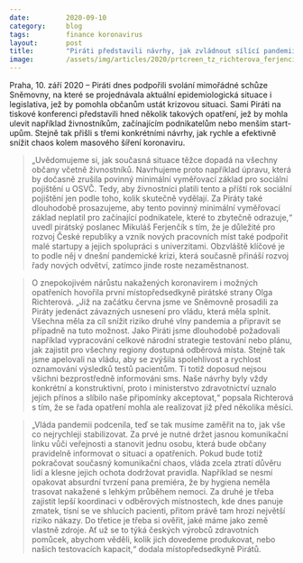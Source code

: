 ```yaml
---
date:         2020-09-10
category:     blog
tags:         finance koronavirus
layout:       post
title:        "Piráti představili návrhy, jak zvládnout sílící pandemii i podpořit živnostníky a zaměstnanost"
image:        /assets/img/articles/2020/prtcreen_tz_richterova_ferjencik.jpg
---
```


Praha, 10. září 2020 – Piráti dnes podpořili svolání mimořádné schůze Sněmovny, na které se projednávala aktuální epidemiologická situace i legislativa, jež by pomohla občanům ustát krizovou situaci. Sami Piráti na tiskové konferenci představili hned několik takových opatření, jež by mohla ulevit například živnostníkům, začínajícím podnikatelům nebo menším start-upům. Stejně tak přišli s třemi konkrétními návrhy, jak rychle a efektivně snížit chaos kolem masového šíření koronaviru. 

 > „Uvědomujeme si, jak současná situace těžce dopadá na všechny občany včetně živnostníků. Navrhujeme proto například úpravu, která by dočasně zrušila povinný minimální vyměřovací základ pro sociální pojištění u OSVČ. Tedy, aby živnostníci platili tento a příští rok sociální pojištění jen podle toho, kolik skutečně vydělají. Za Piráty také dlouhodobě prosazujeme, aby tento povinný minimální vyměřovací základ neplatil pro začínající podnikatele, které to zbytečně odrazuje,“ uvedl pirátský poslanec Mikuláš Ferjenčík s tím, že je důležité pro rozvoj České republiky a vznik nových pracovních míst také podpořit malé startupy a jejich spolupráci s univerzitami. Obzvláště klíčové je to podle něj v dnešní pandemické krizi, která současně přináší rozvoj řady nových odvětví, zatímco jinde roste nezaměstnanost. 


 > O znepokojivém nárůstu nakažených koronavirem i možných opatřeních hovořila první místopředsedkyně pirátské strany Olga Richterová. „Již na začátku června jsme ve Sněmovně prosadili za Piráty jedenáct závazných usnesení pro vládu, která měla splnit. Všechna měla za cíl snížit riziko druhé vlny pandemia a připravit se případně na tuto možnost. Jako Piráti jsme dlouhodobě požadovali například vypracování celkové národní strategie testování nebo plánu, jak zajistit pro všechny regiony dostupná odběrová místa. Stejně tak jsme apelovali na vládu, aby se zvýšila spolehlivost a rychlost oznamování výsledků testů pacientům. Ti totiž doposud nejsou všichni bezprostředně  informováni sms. Naše návrhy byly vždy konkrétní a konstruktivní, proto i ministerstvo zdravotnictví uznalo jejich přínos a slíbilo naše připomínky akceptovat,“ popsala Richterová s tím, že se řada opatření mohla ale realizovat již před několika měsíci. 


 > „Vláda pandemii podcenila, teď se tak musíme zaměřit na to, jak vše co nejrychleji stabilizovat. Za prvé je nutné držet jasnou komunikační linku vůči veřejnosti a stanovit jednu osobu, která bude občany pravidelně informovat o situaci a opatřeních. Pokud bude totiž pokračovat současný komunikační chaos, vláda zcela ztratí důvěru lidí a klesne jejich ochota dodržovat pravidla. Například se nesmí opakovat absurdní tvrzení pana premiéra, že by hygiena neměla trasovat nakažené s lehkým průběhem nemoci. Za druhé je třeba zajistit lepší koordinaci v odběrových místnostech, kde dnes panuje zmatek, tísní se ve shlucích pacienti, přitom právě tam hrozí největší riziko nákazy. Do třetice je třeba si ověřit, jaké máme jako země vlastně zdroje. Ať už se to týká českých výrobců zdravotních pomůcek, abychom věděli, kolik jich dovedeme produkovat, nebo našich testovacích kapacit,“ dodala místopředsedkyně Pirátů. 
